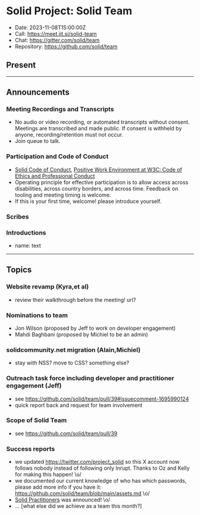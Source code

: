 # Solid Project: Solid Team

* Date: 2023-11-08T15:00:00Z
* Call: https://meet.jit.si/solid-team
* Chat: https://gitter.com/solid/team
* Repository: https://github.com/solid/team


## Present

---

## Announcements

### Meeting Recordings and Transcripts
* No audio or video recording, or automated transcripts without consent. Meetings are transcribed and made public. If consent is withheld by anyone, recording/retention must not occur.
* Join queue to talk.


### Participation and Code of Conduct
* [Solid Code of Conduct](https://github.com/solid/process/blob/main/code-of-conduct.md), [Positive Work Environment at W3C: Code of Ethics and Professional Conduct](https://www.w3.org/Consortium/cepc/)
* Operating principle for effective participation is to allow access across disabilities, across country borders, and across time. Feedback on tooling and meeting timing is welcome.
* If this is your first time, welcome! please introduce yourself.

### Scribes

### Introductions
* name: text

---

## Topics


### Website revamp (Kyra,et al)

* review their walkthrough before the meeting! url?

### Nominations to team

* Jon Wilson (proposed by Jeff to work on developer engagement)
* Mahdi Baghbani (proposed by Michiel to be an admin)

### solidcommunity.net migration (Alain,Michiel)

* stay with NSS? move to CSS? something else?

### Outreach task force including developer and practitioner engagement (Jeff)

* see https://github.com/solid/team/pull/39#issuecomment-1695990124
* quick report back and request for team involvement

### Scope of Solid Team

* see https://github.com/solid/team/pull/39

### Success reports

* we updated https://twitter.com/project_solid so this X account now follows nobody instead of following only Inrupt. Thanks to Oz and Kelly for making this happen! \o/
* we documented our current knowledge of who has which passwords, please add more info if you have it: https://github.com/solid/team/blob/main/assets.md \o/
* [Solid Practitioners](https://github.com/solid-contrib/practitioners) was announced! \o/
* ... [what else did we achieve as a team this month?]
